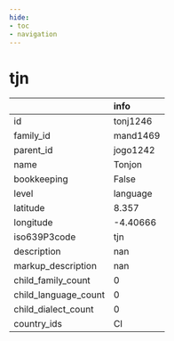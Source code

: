 ```yaml
---
hide:
- toc
- navigation
---
```

# tjn
|                      | info     |
|:---------------------|:---------|
| id                   | tonj1246 |
| family_id            | mand1469 |
| parent_id            | jogo1242 |
| name                 | Tonjon   |
| bookkeeping          | False    |
| level                | language |
| latitude             | 8.357    |
| longitude            | -4.40666 |
| iso639P3code         | tjn      |
| description          | nan      |
| markup_description   | nan      |
| child_family_count   | 0        |
| child_language_count | 0        |
| child_dialect_count  | 0        |
| country_ids          | CI       |